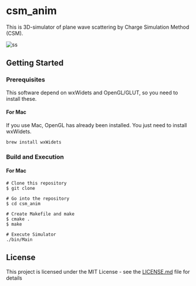 # csm_anim

This is 3D-simulator of plane wave scattering by Charge Simulation Method (CSM).

![ss](https://user-images.githubusercontent.com/99647/34719168-08374164-f57d-11e7-8c71-81f6335bb25b.gif)


## Getting Started

### Prerequisites

This software depend on wxWidets and OpenGL/GLUT, so you need to install these.

#### For Mac

If you use Mac, OpenGL has already been installed.
You just need to install wxWidets.

```
brew install wxWidets
```

### Build and Execution

#### For Mac

```
# Clone this repository
$ git clone 

# Go into the repository
$ cd csm_anim

# Create Makefile and make
$ cmake .
$ make

# Execute Simulator
./bin/Main
```

## License

This project is licensed under the MIT License - see the [LICENSE.md](LICENSE.md) file for details
